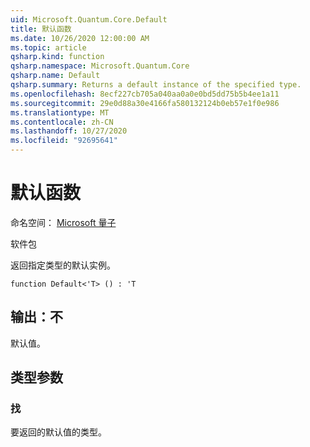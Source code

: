 ```yaml
---
uid: Microsoft.Quantum.Core.Default
title: 默认函数
ms.date: 10/26/2020 12:00:00 AM
ms.topic: article
qsharp.kind: function
qsharp.namespace: Microsoft.Quantum.Core
qsharp.name: Default
qsharp.summary: Returns a default instance of the specified type.
ms.openlocfilehash: 8ecf227cb705a040aa0a0e0bd5dd75b5b4ee1a11
ms.sourcegitcommit: 29e0d88a30e4166fa580132124b0eb57e1f0e986
ms.translationtype: MT
ms.contentlocale: zh-CN
ms.lasthandoff: 10/27/2020
ms.locfileid: "92695641"
---
```

# <a name="default-function"></a>默认函数

命名空间： [Microsoft 量子](xref:Microsoft.Quantum.Core)

软件包 [](https://nuget.org/packages/)


返回指定类型的默认实例。

```qsharp
function Default<'T> () : 'T
```


## <a name="output--t"></a>输出：不

默认值。

## <a name="type-parameters"></a>类型参数

### <a name="t"></a>找

要返回的默认值的类型。